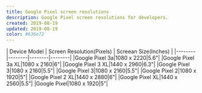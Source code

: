```yaml
---
title: Google Pixel screen resolutions
description: Google Pixel screen resolutions for developers. 
created: 2019-08-19
updated: 2019-08-19
color: #636e72
---
```


| Device Model | Screen Resolution(Pixels)  | Screean Size(Inches) | 
|--------|--------|--------|--------|
|Google Pixel 3a|1080 x 2220|5.6"|
|Google Pixel 3a XL|1080 x 2160|6"|
|Google Pixel 3 XL|1440 x 2960|6.3"|
|Google Pixel 3|1080 x 2160|5.5"|
|Google Pixel 3|1080 x 2160|5.5"|
|Google Pixel 2|1080 x 1920|5"|
|Google Pixel 2 XL|1440 x 2880|6"|
|Google Pixel XL|1440 x 2560|5.5"|
|Google Pixel|1080 x 1920|5"|